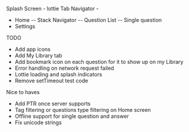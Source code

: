 Splash Screen - lottie
Tab Navigator -
  - Home
    -- Stack Navigator
      -- Question List
      -- Single question
  - Settings

TODO
- Add app icons
- Add My Library tab
- Add bookmark icon on each question for it to show up on my Library
- Error handling on network request failed
- Lottie loading and splash indicators
- Remove setTimeout test code

Nice to haves
- Add PTR once server supports
- Tag filtering or questions type filtering on Home screen
- Offline support for single question and answer
- Fix unicode strings
